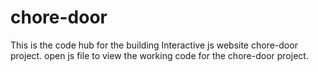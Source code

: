 # chore-door
This is the code hub for the building Interactive js website chore-door project.
open js file to view the working code for the chore-door project.
